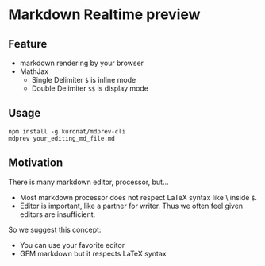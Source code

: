 # Markdown Realtime preview

## Feature

* markdown rendering by your browser
* MathJax
  + Single Delimiter `$` is inline mode
  + Double Delimiter `$$` is display mode

## Usage

```
npm install -g kuronat/mdprev-cli
mdprev your_editing_md_file.md
```

## Motivation

There is many markdown editor, processor, but...

* Most markdown processor does not respect LaTeX syntax like \ inside `$`.
* Editor is important, like a partner for writer. Thus we often feel given editors are insufficient. 

So we suggest this concept:

* You can use your favorite editor
* GFM markdown but it respects LaTeX syntax


